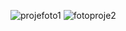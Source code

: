 ![projefoto1](https://github.com/enes-muratgul/dictionary-web-app/assets/131779690/863883fd-82e4-40b1-8763-dae89ff683d8)
![fotoproje2](https://github.com/enes-muratgul/dictionary-web-app/assets/131779690/42cd5ec5-14d6-49c3-98cc-217a2c3705c5)
